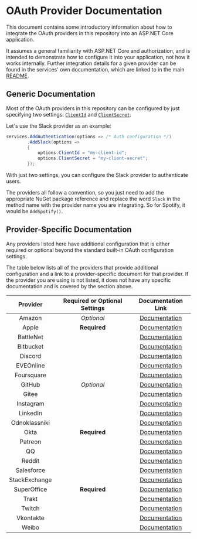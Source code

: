 # OAuth Provider Documentation

This document contains some introductory information about how to integrate the
OAuth providers in this repository into an ASP.NET Core application.

It assumes a general familiarity with ASP.NET Core and authorization, and is
intended to demonstrate how to configure it into your application, not how it
works internally. Further integration details for a given provider can be found
in the services' own documentation, which are linked to in the main [README](https://github.com/aspnet-contrib/AspNet.Security.OAuth.Providers#providers "Table of OAuth providers").

## Generic Documentation

Most of the OAuth providers in this repository can be configured by just
specifying two settings: [`ClientId`](https://docs.microsoft.com/en-us/dotnet/api/microsoft.aspnetcore.authentication.oauth.oauthoptions.clientid "OAuthOptions.ClientId Property") and [`ClientSecret`](https://docs.microsoft.com/en-us/dotnet/api/microsoft.aspnetcore.authentication.oauth.oauthoptions.clientsecret "OAuthOptions.ClientSecret Property").

Let's use the Slack provider as an example:

```csharp
services.AddAuthentication(options => /* Auth configuration */)
        .AddSlack(options =>
        {
            options.ClientId = "my-client-id";
            options.ClientSecret = "my-client-secret";
        });
```

With just two settings, you can configure the Slack provider to authenticate users.

The providers all follow a convention, so you just need to add the appropriate
NuGet package reference and replace the word `Slack` in the method name with the
provider name you are integrating. So for Spotify, it would be `AddSpotify()`.

## Provider-Specific Documentation

Any providers listed here have additional configuration that is either required
or optional beyond the standard built-in OAuth configuration settings.

The table below lists all of the providers that provide additional configuration
and a link to a provider-specific document for that provider. If the provider
you are using is not listed, it does not have any specific documentation and is
covered by the section above.

| Provider | Required or Optional Settings | Documentation Link |
|:-:|:-:|:-:|
| Amazon | _Optional_ | [Documentation](amazon.md "Amazon provider documentation") |
| Apple | **Required** | [Documentation](sign-in-with-apple.md "Apple provider documentation") |
| BattleNet | | [Documentation](battlenet.md "BattleNet provider documentation") |
| Bitbucket | | [Documentation](bitbucket.md "Bitbucket provider documentation") |
| Discord | | [Documentation](discord.md "Discord provider documentation") |
| EVEOnline | | [Documentation](eveonline.md "EVEOnline provider documentation") |
| Foursquare | | [Documentation](foursquare.md "Foursquare provider documentation") |
| GitHub | _Optional_ | [Documentation](github.md "GitHub provider documentation") |
| Gitee | | [Documentation](gitee.md "Gitee provider documentation") |
| Instagram | | [Documentation](instagram.md "Instagram provider documentation") |
| LinkedIn | | [Documentation](linkedin.md "LinkedIn provider documentation") |
| Odnoklassniki | | [Documentation](odnoklassniki.md "Odnoklassniki provider documentation") |
| Okta | **Required** | [Documentation](okta.md "Okta provider documentation") |
| Patreon | | [Documentation](patreon.md "Patreon provider documentation") |
| QQ | | [Documentation](qq.md "QQ provider documentation") |
| Reddit | | [Documentation](reddit.md "Reddit provider documentation") |
| Salesforce | | [Documentation](salesforce.md "Salesforce provider documentation") |
| StackExchange | | [Documentation](stackexchange.md "StackExchange provider documentation") |
| SuperOffice | **Required** | [Documentation](superoffice.md "SuperOffice provider documentation") |
| Trakt | | [Documentation](trakt.md "Trakt provider documentation") |
| Twitch | | [Documentation](twitch.md "Twitch provider documentation") |
| Vkontakte | | [Documentation](vkontakte.md "Vkontakte provider documentation") |
| Weibo | | [Documentation](weibo.md "Weibo provider documentation") |
